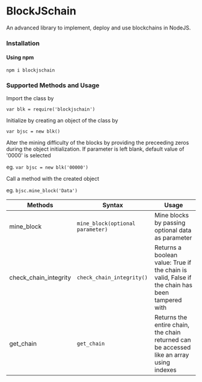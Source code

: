 # BlockJSchain
An advanced library to implement, deploy and use blockchains in NodeJS.

### Installation
#### Using npm

`npm i blockjschain`

### Supported Methods and Usage

Import the class by

`var blk = require('blockjschain')`

Initialize by creating an object of the class by

`var bjsc = new blk()`

Alter the mining difficulty of the blocks by providing the preceeding zeros during the object initialization. If parameter is left blank, default value of '0000' is selected

eg. `var bjsc = new blk('00000')`

Call a method with the created object

eg. `bjsc.mine_block('Data')`


|Methods|Syntax|Usage|
|-------|------|-----|
|mine_block|`mine_block(optional parameter)`|Mine blocks by passing optional data as parameter|
|check_chain_integrity|`check_chain_integrity()`|Returns a boolean value: True if the chain is valid, False if the chain has been tampered with|
|get_chain|`get_chain`|Returns the entire chain, the chain returned can be accessed like an array using indexes|
